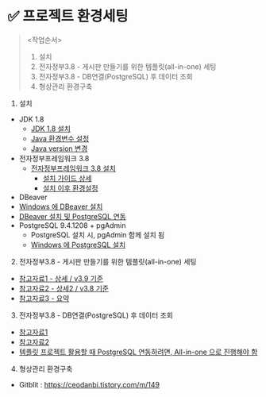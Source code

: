 # ✅ 프로젝트 환경세팅

> <작업순서>
>
> 1. 설치
> 2. 전자정부3.8 - 게시판 만들기를 위한 템플릿(all-in-one) 세팅
> 3. 전자정부3.8 -  DB연결(PostgreSQL) 후 데이터 조회
> 4. 형상관리 환경구축





1. 설치

- JDK 1.8
  - [JDK 1.8 설치](https://gocoder.tistory.com/2498)
  - [Java 환경변수 설정](https://danmilife.tistory.com/6)
  - [Java version 변경](https://coding-factory.tistory.com/823)
- 전자정부프레임워크 3.8
  - [전자정부프레임워크 3.8 설치](https://www.egovframe.go.kr/home/sub.do?menuNo=41)
    - [설치 가이드 상세](https://dingbat.tistory.com/11)
    - [설치 이후 환경설정](https://webobj.tistory.com/29) 
- DBeaver
- [Windows 에 DBeaver 설치](https://bskyvision.com/entry/%EC%9C%88%EB%8F%84%EC%9A%B0-PC%EC%97%90-DBeaver-%EC%84%A4%EC%B9%98%ED%95%98%EA%B8%B0)
- [DBeaver 설치 및 PostgreSQL 연동](https://spiritup91.tistory.com/56)
- PostgreSQL 9.4.1208 + pgAdmin
  - PostgreSQL 설치 시, pgAdmin 함께 설치 됨
  - [Windows 에 PostgreSQL 설치](https://backendcode.tistory.com/225)



2. 전자정부3.8 - 게시판 만들기를 위한 템플릿(all-in-one) 세팅

- [참고자료1 - 상세 / v3.9 기준](https://webobj.tistory.com/72)
- [참고자료2 - 상세2 / v3.8 기준](https://web-obj.tistory.com/273)
- [참고자료3 - 요약](https://nizimo.tistory.com/255)



3. 전자정부3.8 -  DB연결(PostgreSQL) 후 데이터 조회

- [참고자료1](https://blog.naver.com/PostView.naver?blogId=seangje&logNo=221600871079&parentCategoryNo=&categoryNo=18&viewDate=&isShowPopularPosts=true&from=search)
- [참고자료2](https://velog.io/@seunghy/%EC%A0%84%EC%9E%90%EC%A0%95%EB%B6%80%ED%94%84%EB%A0%88%EC%9E%84%EC%9B%8C%ED%81%AC-DB%EC%97%B0%EA%B2%B0Postgresql)
- [템플릿 프로젝트 활용할 때 PostgreSQL 연동하려면, All-in-one 으로 진행해야 함](https://www.egovframe.go.kr/home/qainfo/qainfoRead.do?menuNo=69&qaId=QA_00000000000019258)

  

4. 형상관리 환경구축

- Gitblit : https://ceodanbi.tistory.com/m/149


